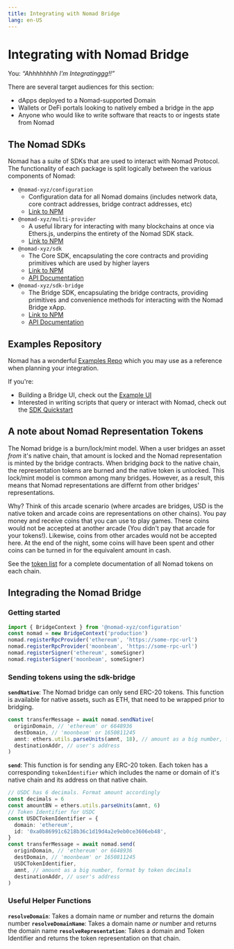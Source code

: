 ```yaml
---
title: Integrating with Nomad Bridge
lang: en-US
---
```


# Integrating with Nomad Bridge

You: *“Ahhhhhhhh I’m Integratinggg!!”*

There are several target audiences for this section: 
- dApps deployed to a Nomad-supported Domain
- Wallets or DeFi portals looking to natively embed a bridge in the app
- Anyone who would like to write software that reacts to or ingests state from Nomad

## The Nomad SDKs

Nomad has a suite of SDKs that are used to interact with Nomad Protocol. The functionality of each package is split logically between the various components of Nomad: 

- `@nomad-xyz/configuration`
  - Configuration data for all Nomad domains (includes network data, core contract addresses, bridge contract addresses, etc)
  - [Link to NPM](https://www.npmjs.com/package/@nomad-xyz/configuration)
- `@nomad-xyz/multi-provider` 
  - A useful library for interacting with many blockchains at once via Ethers.js, underpins the entirety of the Nomad SDK stack.
  - [Link to NPM](https://www.npmjs.com/package/@nomad-xyz/multi-provider)
- `@nomad-xyz/sdk` 
  - The Core SDK, encapsulating the core contracts and providing primitives which are used by higher layers
  - [Link to NPM](https://www.npmjs.com/package/@nomad-xyz/sdk)
  - [API Documentation](https://docs.nomad.xyz/sdk/)
- `@nomad-xyz/sdk-bridge` 
  - The Bridge SDK, encapsulating the bridge contracts, providing primitives and convenience methods for interacting with the Nomad Bridge xApp. 
  - [Link to NPM](https://www.npmjs.com/package/@nomad-xyz/sdk-bridge)
  - [API Documentation](https://docs.nomad.xyz/sdk-bridge/)

## Examples Repository 

Nomad has a wonderful [Examples Repo](https://github.com/nomad-xyz/examples) which you may use as a reference when planning your integration. 

If you're: 
- Building a Bridge UI, check out the [Example UI](https://github.com/nomad-xyz/examples/tree/main/packages/sdk-bridge-integration)
- Interested in writing scripts that query or interact with Nomad, check out the [SDK Quickstart](https://github.com/nomad-xyz/examples/tree/main/packages/sdk-quickstart)

## A note about Nomad Representation Tokens

The Nomad bridge is a burn/lock/mint model. When a user bridges an asset *from* it's native chain, that amount is locked and the Nomad representation is minted by the bridge contracts. When bridging *back* to the native chain, the representation tokens are burned and the native token is unlocked. This lock/mint model is common among many bridges. However, as a result, this means that Nomad representations are differnt from other bridges' representations.

Why? Think of this arcade scenario (where arcades are bridges, USD is the native token and arcade coins are representations on other chains). You pay money and receive coins that you can use to play games. These coins would not be accepted at another arcade (You didn't pay that arcade for your tokens!). Likewise, coins from other arcades would not be accepted here. At the end of the night, some coins will have been spent and other coins can be turned in for the equivalent amount in cash.

See the [token list](../bridge/domains.md) for a complete documentation of all Nomad tokens on each chain.

## Integrading the Nomad Bridge

### Getting started

```ts
import { BridgeContext } from '@nomad-xyz/configuration'
const nomad = new BridgeContext('production')
nomad.registerRpcProvider('ethereum', 'https://some-rpc-url')
nomad.registerRpcProvider('moonbeam', 'https://some-rpc-url')
nomad.registerSigner('ethereum', someSigner)
nomad.registerSigner('moonbeam', someSigner)
```

### Sending tokens using the sdk-bridge

**`sendNative`**:
The Nomad bridge can only send ERC-20 tokens. This function is available for native assets, such as ETH, that need to be wrapped prior to bridging.
```ts
const transferMessage = await nomad.sendNative(
  originDomain, // 'ethereum' or 6648936
  destDomain, // 'moonbeam' or 1650811245
  amnt: ethers.utils.parseUnits(amnt, 18), // amount as a big number, format by token decimals (ETH has 18)
  destinationAddr, // user's address
)
```

**`send`**:
This function is for sending any ERC-20 token. Each token has a corresponding `tokenIdentifier` which includes the name or domain of it's native chain and its address on that native chain.
```ts
// USDC has 6 decimals. Format amount accordingly
const decimals = 6
const amountBN = ethers.utils.parseUnits(amnt, 6)
// Token Identifier for USDC
const USDCTokenIdentifier = {
  domain: 'ethereum',
  id: '0xa0b86991c6218b36c1d19d4a2e9eb0ce3606eb48',
}
const transferMessage = await nomad.send(
  originDomain, // 'ethereum' or 6648936
  destDomain, // 'moonbeam' or 1650811245
  USDCTokenIdentifier,
  amnt, // amount as a big number, format by token decimals
  destinationAddr, // user's address
)
```

### Useful Helper Functions

**`resolveDomain`**: Takes a domain name *or* number and returns the domain number
**`resolveDomainName`**: Takes a domain name *or* number and returns the domain name
**`resolveRepresentation`**: Takes a domain and Token Identifier and returns the token representation on that chain.
